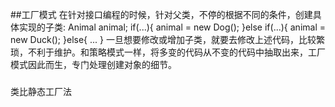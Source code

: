 ##工厂模式
在针对接口编程的时候，针对父类，不停的根据不同的条件，创建具体实现的子类:
Animal animal;
if(...){
	animal = new Dog();
}else if(...){
	animal = new Duck();
}else{
	...
}
一旦想要修改或增加子类，就要去修改上述代码，比较繁琐，不利于维护。和策略模式一样，将多变的代码从不变的代码中抽取出来，工厂模式因此而生，专门处理创建对象的细节。


###
类比静态工厂法